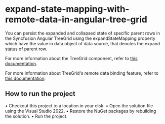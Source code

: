 # expand-state-mapping-with-remote-data-in-angular-tree-grid

You can persist the expanded and collapsed state of specific parent rows in the Syncfusion Angular TreeGrid using the expandStateMapping property which have the value in data object of data source, that denotes the expand status of parent row.

For more information about the TreeGrid component, refer to [this documentation](https://ej2.syncfusion.com/angular/documentation/treegrid/getting-started).

For more information about TreeGrid's remote data binding feature, refer to [this documentation](https://ej2.syncfusion.com/angular/documentation/treegrid/data-binding/remote-data).

## How to run the project

•	Checkout this project to a location in your disk.
•	Open the solution file using the Visual Studio 2022.
•	Restore the NuGet packages by rebuilding the solution.
•	Run the project.